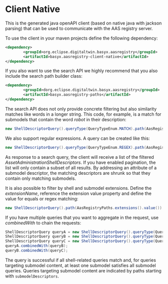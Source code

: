 # Client Native

This is the generated java openAPI client (based on native java with jackson parsing) that can be used to communicate with the AAS registry server.

To use the client in your maven projects define the following dependency:
```xml
<dependency>
		<groupId>org.eclipse.digitaltwin.basyx.aasregistry</groupId>
		<artifactId>basyx.aasregistry-client-native</artifactId>
</dependency>
```

If you also want to use the search API we highly recommend that you also include the search path builder class:
```xml
<dependency>
		<groupId>dorg.eclipse.digitaltwin.basyx.aasregistry</groupId>
		<artifactId>basyx.aasregistry-paths</artifactId>
</dependency>
```

The search API does not only provide concrete filtering but also similarity matches like words in a longer string. This code, for example, is a match for submodels that contain the word *robot* in their description: 

```java
new ShellDescriptorQuery().queryType(QueryTypeEnum.MATCH).path(AasRegistryPaths.submodelDescriptors().description().text()).value("robot");
```

We also support regular expressions. A query can be created like this:

```java
new ShellDescriptorQuery().queryType(QueryTypeEnum.REGEX).path(AasRegistryPaths.submodelDescriptors().description().text()).value("r[ob]{3}t");
```

As response to a search query, the client will receive a list of the filtered *AssetAdministrationShellDescriptors*. If you have enabled pagination, the list will only contain a subset of all results. By addressing an attribute of a submodel descriptor, the matching descriptors are shrunk so that they contain only matching submodels.


It is also possible to filter by shell and submodel extensions. Define the *extensionName*, reference the extension value property and define the value for equals or regex matching:

```java
new ShellDescriptorQuery().path(AasRegistryPaths.extensions().value()).extensionName("TAG").value("private");
```

If you have multiple queries that you want to aggregate in the request, use *combinedWith* to chain the requests: 

```java
ShellDescriptorQuery queryA = new ShellDescriptorQuery().queryType(QueryTypeEnum.REGEX).path(AasRegistryPaths.idShort()).value("short-id");
ShellDescriptorQuery queryB = new ShellDescriptorQuery().queryType(QueryTypeEnum.REGEX).path(AasRegistryPaths.extensions().value()).extensionName("TAG").value("private");
ShellDescriptorQuery queryC = new ShellDescriptorQuery().queryType(QueryTypeEnum.REGEX).path(AasRegistryPaths.submodelDescriptors().isShort()).value("sm_id_short");
queryA.combinedWith(queryB);
queryB.combinedWith(queryC);
```

The query is successful if all shell-related queries match and, for queries targeting submodel content, at least one submodel satisfies all submodel queries. Queries targeting submodel content are indicated by paths starting with `submodelDescriptors`.